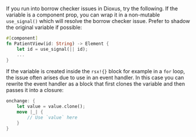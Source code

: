 If you run into borrow checker issues in Dioxus, try the following. If the variable is a component prop, you can wrap it in a non-mutable `use_signal()` which will resolve the borrow checker issue. Prefer to shadow the original variable if possible:

```rust
#[component]
fn PatientView(id: String) -> Element {
    let id = use_signal(|| id);
    ...
}
```

If the variable is created inside the `rsx!{}` block for example in a `for` loop, the issue often arises due to use in an event handler. In this case you can rewrite the event handler as a block that first clones the variable and then passes it into a closure:

```rust
onchange: {
    let value = value.clone();
    move |_| {
        // Use `value` here
    }
}
```
